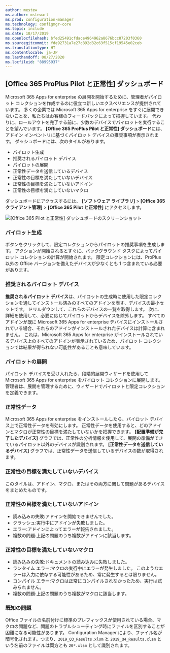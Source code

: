 ```yaml
---
author: mestew
ms.author: mstewart
ms.prod: configuration-manager
ms.technology: configmgr-core
ms.topic: include
ms.date: 10/17/2019
ms.openlocfilehash: bfed25491cfdace4964962a8676bcc87203f0360
ms.sourcegitcommit: fde92731a7e27c892d32c63f515cf19545e02ceb
ms.translationtype: HT
ms.contentlocale: ja-JP
ms.lasthandoff: 08/27/2020
ms.locfileid: "88995937"
---
```

## <a name="office-365-proplus-pilot-and-health-dashboard"></a>[Office 365 ProPlus Pilot と正常性] ダッシュボード
<!--4488272-->
Microsoft 365 Apps for enterprise の展開を開始するために、管理者がパイロット コレクションを作成するのに役立つ新しいエクスペリエンスが提供されています。 多くの企業では Microsoft 365 Apps for enterprise をすぐに展開できないことを、私たちはお客様のフィードバックによって把握しています。 代わりに、ロールアウトを完了する前に、少数のデバイスでパイロットを実行することを望んでいます。 **[Office 365 ProPlus Pilot と正常性] ダッシュボード**には、アドイン インベントリに基づくパイロット デバイスの推奨事項が表示されます。 ダッシュボードには、次のタイルがあります。

- パイロット生成
- 推奨されるパイロット デバイス
- パイロットの展開
- 正常性データを送信しているデバイス
- 正常性の目標を満たしていないデバイス
- 正常性の目標を満たしていないアドイン
- 正常性の目標を満たしていないマクロ

ダッシュボードにアクセスするには、 **[ソフトウェア ライブラリ]**  >  **[Office 365 クライアント管理]**  >  **[Office 365 Pilot と正常性]** にアクセスします。

![[Office 365 Pilot と正常性] ダッシュボードのスクリーンショット](../../media/4488272-office-365-pro-plus-pilot.png)


### <a name="generate-pilot"></a>パイロット生成

ボタンをクリックして、限定コレクションからパイロットの推奨事項を生成します。 アクションが開始されるとすぐに、バックグラウンド タスクによってパイロット コレクションの計算が開始されます。 限定コレクションには、ProPlus 以外の Office バージョンを備えたデバイスが少なくとも 1 つ含まれている必要があります。

### <a name="recommended-pilot-devices"></a>推奨されるパイロット デバイス

**推奨されるパイロット デバイス**は、パイロットの生成時に使用した限定コレクションを通してインストール済みのすべてのアドインを表す、デバイスの最小セットです。 ドリルダウンして、これらのデバイスの一覧を取得します。 次に、詳細を使用して、必要に応じてパイロットからデバイスを除外します。 すべてのアドインが既に Microsoft 365 Apps for enterprise デバイスにインストールされている場合、それらのアドインがインストールされたデバイスは計算に含まれません。 これは、Microsoft 365 Apps for enterprise がインストールされているデバイス上のすべてのアドインが表示されているため、パイロット コレクションでは結果が得られない可能性があることも意味しています。

### <a name="deploy-pilot"></a>パイロットの展開

パイロット デバイスを受け入れたら、段階的展開ウィザードを使用して Microsoft 365 Apps for enterprise をパイロット コレクションに展開します。 管理者は、展開を管理するために、ウィザードでパイロットと限定コレクションを定義できます。

### <a name="health-data"></a>正常性データ

Microsoft 365 Apps for enterprise をインストールしたら、パイロット デバイス上で正常性データを有効にします。 正常性データを使用すると、どのアドインとマクロが正常性の目標を満たしていないかを把握できます。 **[配置準備が完了したデバイス]** グラフでは、正常性の分析情報を使用して、展開の準備ができているパイロット以外のデバイスが識別されます。 **[正常性データを送信しているデバイス]** グラフでは、正常性データを送信しているデバイスの数が取得されます。

### <a name="devices-not-meeting-health-goals"></a>正常性の目標を満たしていないデバイス

このタイルは、アドイン、マクロ、またはその両方に関して問題があるデバイスをまとめたものです。

### <a name="add-ins-not-meeting-health-goals"></a>正常性の目標を満たしていないアドイン

- 読み込みの失敗:アドインを開始できませんでした。
- クラッシュ:実行中にアドインが失敗しました。
- エラー:アドインによってエラーが報告されました。
- 複数の問題:上記の問題のうち複数がアドインに該当します。

### <a name="macros-not-meeting-health-goals"></a>正常性の目標を満たしていないマクロ

- 読み込みの失敗:ドキュメントの読み込みに失敗しました。
- ランタイム エラー:マクロの実行中にエラーが発生しました。 このようなエラーは入力に依存する可能性があるため、常に発生するとは限りません。
- コンパイル エラー:マクロは正常にコンパイルされなかったため、実行は試みられません。
- 複数の問題:上記の問題のうち複数がマクロに該当します。

### <a name="known-issues"></a>既知の問題
<!--5526292-->
Office ファイルの名前付けに標準のプレフィックスが使用されている場合、マクロの問題など、問題のトラブルシューティング時にファイルを区別することが困難になる可能性があります。 Configuration Manager により、ファイル名が暗号化されます。つまり、`2019_Q3_Results.xlsm` と `2019_Q4_Results.xlsm` という名前のファイルは両方とも `20*.xlsm` として識別されます。

